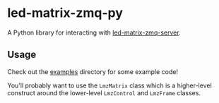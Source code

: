 # led-matrix-zmq-py

A Python library for interacting with [led-matrix-zmq-server](https://github.com/knifa/led-matrix-zmq-server).

## Usage

Check out the [examples](examples) directory for some example code!

You'll probably want to use the `LmzMatrix` class which is a higher-level construct around the lower-level `LmzControl` and `LmzFrame` classes.
